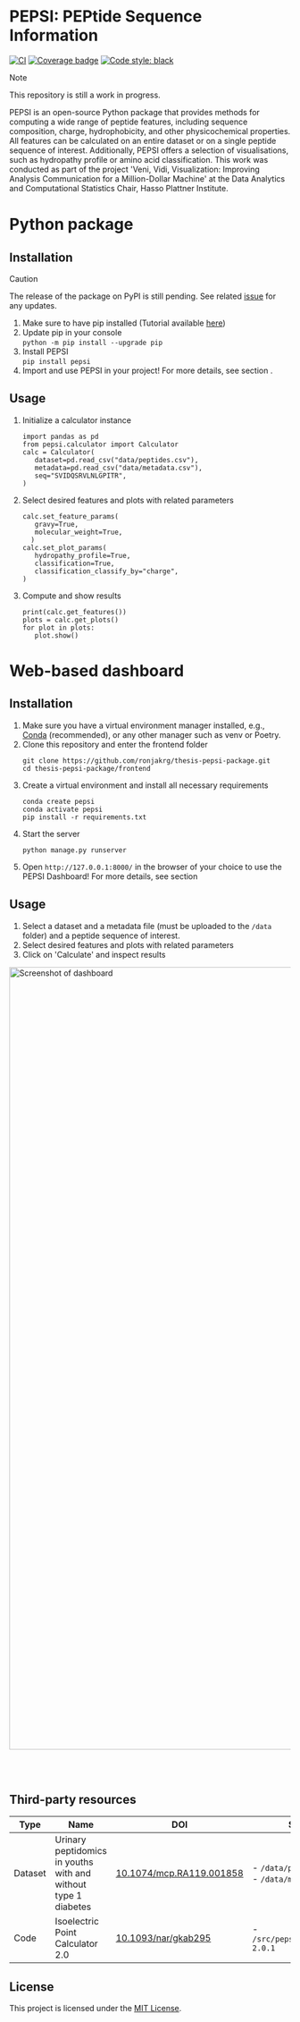 # PEPSI: **PEP**tide **S**equence **I**nformation

[![CI](https://github.com/ronjakrg/thesis-pepsi-package/actions/workflows/ci.yml/badge.svg)](https://github.com/ronjakrg/thesis-pepsi-package/actions/workflows/ci.yml)
[![Coverage badge](https://github.com/ronjakrg/thesis-pepsi-package/raw/python-coverage-comment-action-data/badge.svg)](https://github.com/ronjakrg/thesis-pepsi-package/tree/python-coverage-comment-action-data/)
[![Code style: black](https://img.shields.io/badge/code%20style-black-000000.svg)](https://github.com/psf/black)

> [!NOTE]
> This repository is still a work in progress.

PEPSI is an open-source Python package that provides methods for computing a wide range of peptide features, including sequence composition, charge, hydrophobicity, and other physicochemical properties. All features can be calculated on an entire dataset or on a single peptide sequence of interest. Additionally, PEPSI offers a selection of visualisations, such as hydropathy profile or amino acid classification.
This work was conducted as part of the project 'Veni, Vidi, Visualization: Improving Analysis Communication for a Million-Dollar Machine' at the Data Analytics and Computational Statistics Chair, Hasso Plattner Institute.

# Python package
## Installation
> [!CAUTION]
> The release of the package on PyPI is still pending. See related [issue](https://github.com/pypi/support/issues/6869) for any updates.

1. Make sure to have pip installed (Tutorial available [here](https://pip.pypa.io/en/stable/installation/))
2. Update pip in your console <br>
   ```python -m pip install --upgrade pip```
3. Install PEPSI <br>
   ```pip install pepsi```
4. Import and use PEPSI in your project! For more details, see section []().

## Usage
1. Initialize a calculator instance
   ```
   import pandas as pd
   from pepsi.calculator import Calculator
   calc = Calculator(
      dataset=pd.read_csv("data/peptides.csv"),
      metadata=pd.read_csv("data/metadata.csv"),
      seq="SVIDQSRVLNLGPITR",
   )
   ```
2. Select desired features and plots with related parameters
   ```
   calc.set_feature_params(
      gravy=True,
      molecular_weight=True,
     )
   calc.set_plot_params(
      hydropathy_profile=True,
      classification=True,
      classification_classify_by="charge",
   )
   ```
3. Compute and show results
   ```
   print(calc.get_features())
   plots = calc.get_plots()
   for plot in plots:
      plot.show()
   ```

# Web-based dashboard
## Installation

1. Make sure you have a virtual environment manager installed, e.g., [Conda](https://www.anaconda.com/docs/getting-started/miniconda/install/) (recommended), or any other manager such as venv or Poetry.
2. Clone this repository and enter the frontend folder<br>
   ```
   git clone https://github.com/ronjakrg/thesis-pepsi-package.git
   cd thesis-pepsi-package/frontend
   ```
3. Create a virtual environment and install all necessary requirements<br>
   ```
   conda create pepsi
   conda activate pepsi
   pip install -r requirements.txt
   ```
4. Start the server<br>
   ```
   python manage.py runserver
   ```
5. Open `http://127.0.0.1:8000/` in the browser of your choice to use the PEPSI Dashboard! For more details, see section []()

## Usage
1. Select a dataset and a metadata file (must be uploaded to the `/data` folder) and a peptide sequence of interest.
2. Select desired features and plots with related parameters
3. Click on 'Calculate' and inspect results
<img width="2240" height="1400" alt="Screenshot of dashboard" src="https://github.com/user-attachments/assets/e61d6bd7-6826-4323-8e2f-7a416edfdd5b" />

<br><br>
## Third-party resources
| Type    | Name                                                           | DOI                                                                  | Saved in                                     |
|---------|----------------------------------------------------------------|----------------------------------------------------------------------|----------------------------------------------|
| Dataset | Urinary peptidomics in youths with and without type 1 diabetes | [10.1074/mcp.RA119.001858](https://doi.org/10.1074/mcp.RA119.001858) | - `/data/peptides.csv`<br>- `/data/metadata.csv` |
| Code    | Isoelectric Point Calculator 2.0                               | [10.1093/nar/gkab295](https://doi.org/10.1093/nar/gkab295)           | - `/src/pepsi/external/ipc-2.0.1`               |

## License
This project is licensed under the [MIT License](./LICENSE).
